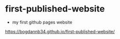 # first-published-website

- my first github pages website

https://bogdannb34.github.io/first-published-website/
